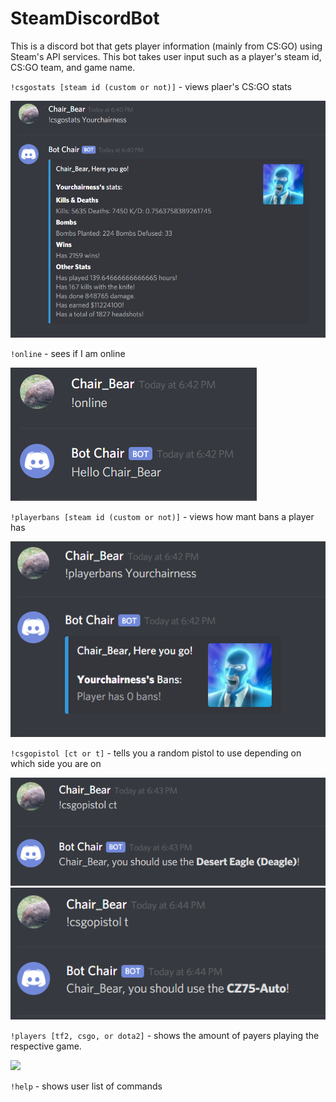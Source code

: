 # SteamDiscordBot
This is a discord bot that gets player information (mainly from CS:GO) using Steam's API services. This bot takes user input such as a player's steam id, CS:GO team, and game name.

`!csgostats [steam id (custom or not)]` - views plaer's CS:GO stats

<img src="images/!csgostats.PNG" width="700">

`!online` - sees if I am online

<img src="images/!online.PNG">

`!playerbans [steam id (custom or not)]` - views how mant bans a player has

<img src="images/!playerbans.PNG">

`!csgopistol [ct or t]` - tells you a random pistol to use depending on which side you are on

<img src="images/!csgopistolCT.PNG">

<img src="images/!csgopistolT.PNG">

`!players [tf2, csgo, or dota2]` - shows the amount of payers playing the respective game.

<img src="images/!playersTF2">

`!help` - shows user list of commands
